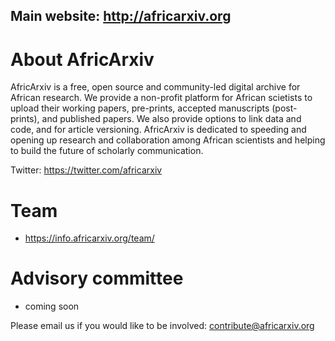 ## Main website: http://africarxiv.org

# About AfricArxiv

AfricArxiv is a free, open source and community-led digital archive for African research. We provide a non-profit platform for African scietists to upload their working papers, pre-prints, accepted manuscripts (post-prints), and published papers. We also provide options to link data and code, and for article versioning. AfricArxiv is dedicated to speeding and opening up research and collaboration among African scientists and helping to build the future of scholarly communication.

Twitter: https://twitter.com/africarxiv

# Team
- https://info.africarxiv.org/team/

# Advisory committee
- coming soon


Please email us if you would like to be involved: contribute@africarxiv.org

